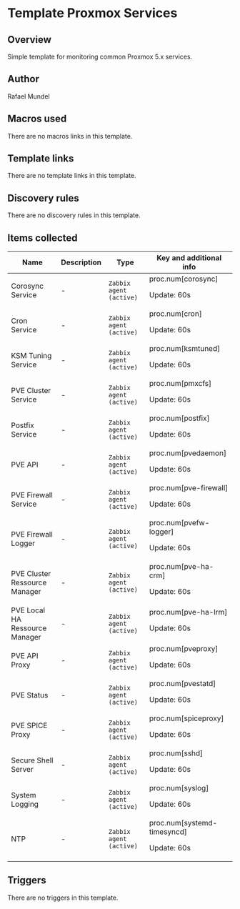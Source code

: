 # Template Proxmox Services

## Overview

Simple template for monitoring common Proxmox 5.x services.

## Author

Rafael Mundel

## Macros used

There are no macros links in this template.

## Template links

There are no template links in this template.

## Discovery rules

There are no discovery rules in this template.

## Items collected

|Name|Description|Type|Key and additional info|
|----|-----------|----|----|
|Corosync Service|<p>-</p>|`Zabbix agent (active)`|proc.num[corosync]<p>Update: 60s</p>|
|Cron Service|<p>-</p>|`Zabbix agent (active)`|proc.num[cron]<p>Update: 60s</p>|
|KSM Tuning Service|<p>-</p>|`Zabbix agent (active)`|proc.num[ksmtuned]<p>Update: 60s</p>|
|PVE Cluster Service|<p>-</p>|`Zabbix agent (active)`|proc.num[pmxcfs]<p>Update: 60s</p>|
|Postfix Service|<p>-</p>|`Zabbix agent (active)`|proc.num[postfix]<p>Update: 60s</p>|
|PVE API|<p>-</p>|`Zabbix agent (active)`|proc.num[pvedaemon]<p>Update: 60s</p>|
|PVE Firewall Service|<p>-</p>|`Zabbix agent (active)`|proc.num[pve-firewall]<p>Update: 60s</p>|
|PVE Firewall Logger|<p>-</p>|`Zabbix agent (active)`|proc.num[pvefw-logger]<p>Update: 60s</p>|
|PVE Cluster Ressource Manager|<p>-</p>|`Zabbix agent (active)`|proc.num[pve-ha-crm]<p>Update: 60s</p>|
|PVE Local HA Ressource Manager|<p>-</p>|`Zabbix agent (active)`|proc.num[pve-ha-lrm]<p>Update: 60s</p>|
|PVE API Proxy|<p>-</p>|`Zabbix agent (active)`|proc.num[pveproxy]<p>Update: 60s</p>|
|PVE Status|<p>-</p>|`Zabbix agent (active)`|proc.num[pvestatd]<p>Update: 60s</p>|
|PVE SPICE Proxy|<p>-</p>|`Zabbix agent (active)`|proc.num[spiceproxy]<p>Update: 60s</p>|
|Secure Shell Server|<p>-</p>|`Zabbix agent (active)`|proc.num[sshd]<p>Update: 60s</p>|
|System Logging|<p>-</p>|`Zabbix agent (active)`|proc.num[syslog]<p>Update: 60s</p>|
|NTP|<p>-</p>|`Zabbix agent (active)`|proc.num[systemd-timesyncd]<p>Update: 60s</p>|
## Triggers

There are no triggers in this template.

